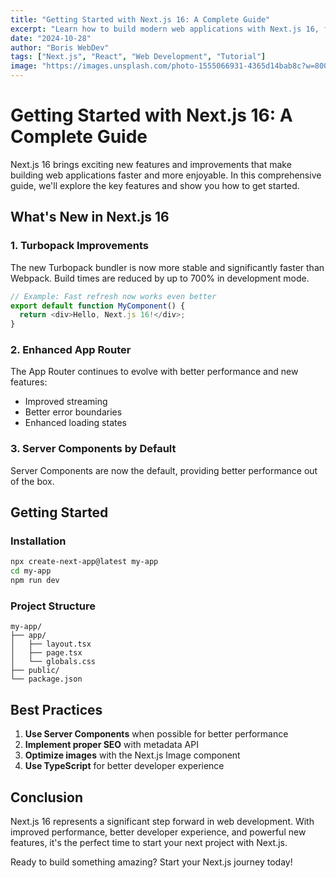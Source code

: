 ```yaml
---
title: "Getting Started with Next.js 16: A Complete Guide"
excerpt: "Learn how to build modern web applications with Next.js 16, featuring the latest improvements in performance and developer experience."
date: "2024-10-28"
author: "Boris WebDev"
tags: ["Next.js", "React", "Web Development", "Tutorial"]
image: "https://images.unsplash.com/photo-1555066931-4365d14bab8c?w=800&h=400&fit=crop"
---
```


# Getting Started with Next.js 16: A Complete Guide

Next.js 16 brings exciting new features and improvements that make building web applications faster and more enjoyable. In this comprehensive guide, we'll explore the key features and show you how to get started.

## What's New in Next.js 16

### 1. Turbopack Improvements
The new Turbopack bundler is now more stable and significantly faster than Webpack. Build times are reduced by up to 700% in development mode.

```javascript
// Example: Fast refresh now works even better
export default function MyComponent() {
  return <div>Hello, Next.js 16!</div>;
}
```

### 2. Enhanced App Router
The App Router continues to evolve with better performance and new features:

- Improved streaming
- Better error boundaries
- Enhanced loading states

### 3. Server Components by Default
Server Components are now the default, providing better performance out of the box.

## Getting Started

### Installation

```bash
npx create-next-app@latest my-app
cd my-app
npm run dev
```

### Project Structure

```
my-app/
├── app/
│   ├── layout.tsx
│   ├── page.tsx
│   └── globals.css
├── public/
└── package.json
```

## Best Practices

1. **Use Server Components** when possible for better performance
2. **Implement proper SEO** with metadata API
3. **Optimize images** with the Next.js Image component
4. **Use TypeScript** for better developer experience

## Conclusion

Next.js 16 represents a significant step forward in web development. With improved performance, better developer experience, and powerful new features, it's the perfect time to start your next project with Next.js.

Ready to build something amazing? Start your Next.js journey today!